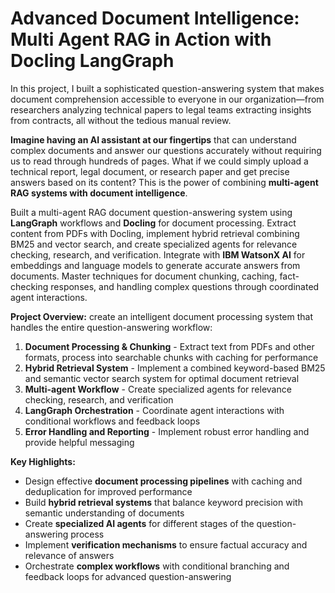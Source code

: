 # Advanced Document Intelligence: Multi Agent RAG in Action with Docling LangGraph

In this project, I built a sophisticated question-answering system that makes document comprehension accessible to everyone in our organization—from researchers analyzing technical papers to legal teams extracting insights from contracts, all without the tedious manual review.

**Imagine having an AI assistant at our fingertips** that can understand complex documents and answer our questions accurately without requiring us to read through hundreds of pages. What if we could simply upload a technical report, legal document, or research paper and get precise answers based on its content? This is the power of combining **multi-agent RAG systems with document intelligence**.

Built a multi-agent RAG document question-answering system using **LangGraph** workflows and **Docling** for document processing. Extract content from PDFs with Docling, implement hybrid retrieval combining BM25 and vector search, and create specialized agents for relevance checking, research, and verification. Integrate with **IBM WatsonX AI** for embeddings and language models to generate accurate answers from documents. Master techniques for document chunking, caching, fact-checking responses, and handling complex questions through coordinated agent interactions.

**Project Overview:**
create an intelligent document processing system that handles the entire question-answering workflow:
1. **Document Processing & Chunking** - Extract text from PDFs and other formats, process into searchable chunks with caching for performance
2. **Hybrid Retrieval System** - Implement a combined keyword-based BM25 and semantic vector search system for optimal document retrieval
3. **Multi-agent Workflow** - Create specialized agents for relevance checking, research, and verification
4. **LangGraph Orchestration** - Coordinate agent interactions with conditional workflows and feedback loops
5. **Error Handling and Reporting** - Implement robust error handling and provide helpful messaging

**Key Highlights:**
- Design effective **document processing pipelines** with caching and deduplication for improved performance
- Build **hybrid retrieval systems** that balance keyword precision with semantic understanding of documents
- Create **specialized AI agents** for different stages of the question-answering process
- Implement **verification mechanisms** to ensure factual accuracy and relevance of answers
- Orchestrate **complex workflows** with conditional branching and feedback loops for advanced question-answering
